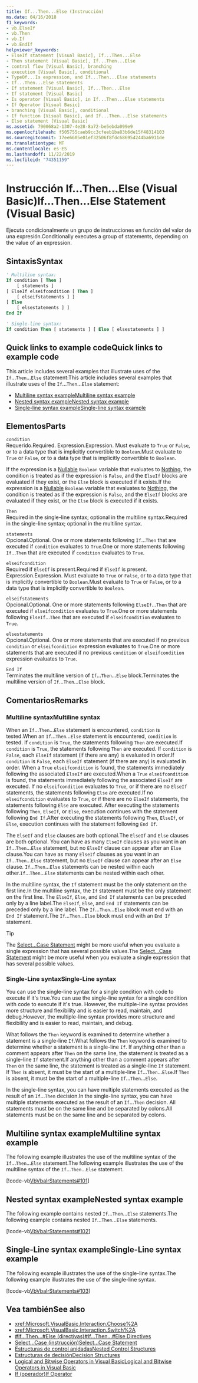 ```yaml
---
title: If...Then...Else (Instrucción)
ms.date: 04/16/2018
f1_keywords:
- vb.ElseIf
- vb.Then
- vb.If
- vb.EndIf
helpviewer_keywords:
- ElseIf statement [Visual Basic], If...Then...Else
- Then statement [Visual Basic], If...Then...Else
- control flow [Visual Basic], branching
- execution [Visual Basic], conditional
- TypeOf...Is expression, and If...Then...Else statements
- If...Then...Else statements
- If statement [Visual Basic], If...Then...Else
- If statement [Visual Basic]
- Is operator [Visual Basic], in If...Then...Else statements
- If Operator [Visual Basic]
- branching [Visual Basic], conditional
- If function [Visual Basic], and If...Then...Else statements
- Else statement [Visual Basic]
ms.assetid: 790068a2-1307-4e28-8a72-be5ebda099e9
ms.openlocfilehash: f505755caeb9cc3cfeeb1ba83b6de15f48314103
ms.sourcegitcommit: 17ee6605e01ef32506f8fdc686954244ba6911de
ms.translationtype: MT
ms.contentlocale: es-ES
ms.lasthandoff: 11/22/2019
ms.locfileid: "74351159"
---
```

# <a name="ifthenelse-statement-visual-basic"></a><span data-ttu-id="0d5df-102">Instrucción If...Then...Else (Visual Basic)</span><span class="sxs-lookup"><span data-stu-id="0d5df-102">If...Then...Else Statement (Visual Basic)</span></span>

<span data-ttu-id="0d5df-103">Ejecuta condicionalmente un grupo de instrucciones en función del valor de una expresión.</span><span class="sxs-lookup"><span data-stu-id="0d5df-103">Conditionally executes a group of statements, depending on the value of an expression.</span></span>

## <a name="syntax"></a><span data-ttu-id="0d5df-104">Sintaxis</span><span class="sxs-lookup"><span data-stu-id="0d5df-104">Syntax</span></span>

```vb
' Multiline syntax:
If condition [ Then ]
    [ statements ]
[ ElseIf elseifcondition [ Then ]
    [ elseifstatements ] ]
[ Else
    [ elsestatements ] ]
End If

' Single-line syntax:
If condition Then [ statements ] [ Else [ elsestatements ] ]
```

## <a name="quick-links-to-example-code"></a><span data-ttu-id="0d5df-105">Quick links to example code</span><span class="sxs-lookup"><span data-stu-id="0d5df-105">Quick links to example code</span></span>

<span data-ttu-id="0d5df-106">This article includes several examples that illustrate uses of the `If`...`Then`...`Else` statement:</span><span class="sxs-lookup"><span data-stu-id="0d5df-106">This article includes several examples that illustrate uses of the `If`...`Then`...`Else` statement:</span></span>

- [<span data-ttu-id="0d5df-107">Multiline syntax example</span><span class="sxs-lookup"><span data-stu-id="0d5df-107">Multiline syntax example</span></span>](#multi-line)
- [<span data-ttu-id="0d5df-108">Nested syntax example</span><span class="sxs-lookup"><span data-stu-id="0d5df-108">Nested syntax example</span></span>](#nested)
- [<span data-ttu-id="0d5df-109">Single-line syntax example</span><span class="sxs-lookup"><span data-stu-id="0d5df-109">Single-line syntax example</span></span>](#single-line)

## <a name="parts"></a><span data-ttu-id="0d5df-110">Elementos</span><span class="sxs-lookup"><span data-stu-id="0d5df-110">Parts</span></span>

`condition` \
<span data-ttu-id="0d5df-111">Requerido.</span><span class="sxs-lookup"><span data-stu-id="0d5df-111">Required.</span></span> <span data-ttu-id="0d5df-112">Expression.</span><span class="sxs-lookup"><span data-stu-id="0d5df-112">Expression.</span></span> <span data-ttu-id="0d5df-113">Must evaluate to `True` or `False`, or to a data type that is implicitly convertible to `Boolean`.</span><span class="sxs-lookup"><span data-stu-id="0d5df-113">Must evaluate to `True` or `False`, or to a data type that is implicitly convertible to `Boolean`.</span></span>

<span data-ttu-id="0d5df-114">If the expression is a [Nullable](../../../visual-basic/programming-guide/language-features/data-types/nullable-value-types.md) `Boolean` variable that evaluates to [Nothing](../../../visual-basic/language-reference/nothing.md), the condition is treated as if the expression is `False`, and the `ElseIf` blocks are evaluated if they exist, or the `Else` block is executed if it exists.</span><span class="sxs-lookup"><span data-stu-id="0d5df-114">If the expression is a [Nullable](../../../visual-basic/programming-guide/language-features/data-types/nullable-value-types.md) `Boolean` variable that evaluates to [Nothing](../../../visual-basic/language-reference/nothing.md), the condition is treated as if the expression is `False`, and the `ElseIf` blocks are evaluated if they exist, or the `Else` block is executed if it exists.</span></span>

`Then` \
<span data-ttu-id="0d5df-115">Required in the single-line syntax; optional in the multiline syntax.</span><span class="sxs-lookup"><span data-stu-id="0d5df-115">Required in the single-line syntax; optional in the multiline syntax.</span></span>

`statements` \
<span data-ttu-id="0d5df-116">Opcional.</span><span class="sxs-lookup"><span data-stu-id="0d5df-116">Optional.</span></span> <span data-ttu-id="0d5df-117">One or more statements following `If`...`Then` that are executed if `condition` evaluates to `True`.</span><span class="sxs-lookup"><span data-stu-id="0d5df-117">One or more statements following `If`...`Then` that are executed if `condition` evaluates to `True`.</span></span>

`elseifcondition` \
<span data-ttu-id="0d5df-118">Required if `ElseIf` is present.</span><span class="sxs-lookup"><span data-stu-id="0d5df-118">Required if `ElseIf` is present.</span></span> <span data-ttu-id="0d5df-119">Expression.</span><span class="sxs-lookup"><span data-stu-id="0d5df-119">Expression.</span></span> <span data-ttu-id="0d5df-120">Must evaluate to `True` or `False`, or to a data type that is implicitly convertible to `Boolean`.</span><span class="sxs-lookup"><span data-stu-id="0d5df-120">Must evaluate to `True` or `False`, or to a data type that is implicitly convertible to `Boolean`.</span></span>

`elseifstatements` \
<span data-ttu-id="0d5df-121">Opcional.</span><span class="sxs-lookup"><span data-stu-id="0d5df-121">Optional.</span></span> <span data-ttu-id="0d5df-122">One or more statements following `ElseIf`...`Then` that are executed if `elseifcondition` evaluates to `True`.</span><span class="sxs-lookup"><span data-stu-id="0d5df-122">One or more statements following `ElseIf`...`Then` that are executed if `elseifcondition` evaluates to `True`.</span></span>

`elsestatements` \
<span data-ttu-id="0d5df-123">Opcional.</span><span class="sxs-lookup"><span data-stu-id="0d5df-123">Optional.</span></span> <span data-ttu-id="0d5df-124">One or more statements that are executed if no previous `condition` or `elseifcondition` expression evaluates to `True`.</span><span class="sxs-lookup"><span data-stu-id="0d5df-124">One or more statements that are executed if no previous `condition` or `elseifcondition` expression evaluates to `True`.</span></span>

`End If` \
<span data-ttu-id="0d5df-125">Terminates the multiline version of `If`...`Then`...`Else` block.</span><span class="sxs-lookup"><span data-stu-id="0d5df-125">Terminates the multiline version of `If`...`Then`...`Else` block.</span></span>

## <a name="remarks"></a><span data-ttu-id="0d5df-126">Comentarios</span><span class="sxs-lookup"><span data-stu-id="0d5df-126">Remarks</span></span>

### <a name="multiline-syntax"></a><span data-ttu-id="0d5df-127">Multiline syntax</span><span class="sxs-lookup"><span data-stu-id="0d5df-127">Multiline syntax</span></span>

<span data-ttu-id="0d5df-128">When an `If`...`Then`...`Else` statement is encountered, `condition` is tested.</span><span class="sxs-lookup"><span data-stu-id="0d5df-128">When an `If`...`Then`...`Else` statement is encountered, `condition` is tested.</span></span> <span data-ttu-id="0d5df-129">If `condition` is `True`, the statements following `Then` are executed.</span><span class="sxs-lookup"><span data-stu-id="0d5df-129">If `condition` is `True`, the statements following `Then` are executed.</span></span> <span data-ttu-id="0d5df-130">If `condition` is `False`, each `ElseIf` statement (if there are any) is evaluated in order.</span><span class="sxs-lookup"><span data-stu-id="0d5df-130">If `condition` is `False`, each `ElseIf` statement (if there are any) is evaluated in order.</span></span> <span data-ttu-id="0d5df-131">When a `True` `elseifcondition` is found, the statements immediately following the associated `ElseIf` are executed.</span><span class="sxs-lookup"><span data-stu-id="0d5df-131">When a `True` `elseifcondition` is found, the statements immediately following the associated `ElseIf` are executed.</span></span> <span data-ttu-id="0d5df-132">If no `elseifcondition` evaluates to `True`, or if there are no `ElseIf` statements, the statements following `Else` are executed.</span><span class="sxs-lookup"><span data-stu-id="0d5df-132">If no `elseifcondition` evaluates to `True`, or if there are no `ElseIf` statements, the statements following `Else` are executed.</span></span> <span data-ttu-id="0d5df-133">After executing the statements following `Then`, `ElseIf`, or `Else`, execution continues with the statement following `End If`.</span><span class="sxs-lookup"><span data-stu-id="0d5df-133">After executing the statements following `Then`, `ElseIf`, or `Else`, execution continues with the statement following `End If`.</span></span>

<span data-ttu-id="0d5df-134">The `ElseIf` and `Else` clauses are both optional.</span><span class="sxs-lookup"><span data-stu-id="0d5df-134">The `ElseIf` and `Else` clauses are both optional.</span></span> <span data-ttu-id="0d5df-135">You can have as many `ElseIf` clauses as you want in an `If`...`Then`...`Else` statement, but no `ElseIf` clause can appear after an `Else` clause.</span><span class="sxs-lookup"><span data-stu-id="0d5df-135">You can have as many `ElseIf` clauses as you want in an `If`...`Then`...`Else` statement, but no `ElseIf` clause can appear after an `Else` clause.</span></span> <span data-ttu-id="0d5df-136">`If`...`Then`...`Else` statements can be nested within each other.</span><span class="sxs-lookup"><span data-stu-id="0d5df-136">`If`...`Then`...`Else` statements can be nested within each other.</span></span>

<span data-ttu-id="0d5df-137">In the multiline syntax, the `If` statement must be the only statement on the first line.</span><span class="sxs-lookup"><span data-stu-id="0d5df-137">In the multiline syntax, the `If` statement must be the only statement on the first line.</span></span> <span data-ttu-id="0d5df-138">The `ElseIf`, `Else`, and `End If` statements can be preceded only by a line label.</span><span class="sxs-lookup"><span data-stu-id="0d5df-138">The `ElseIf`, `Else`, and `End If` statements can be preceded only by a line label.</span></span> <span data-ttu-id="0d5df-139">The `If`...`Then`...`Else` block must end with an `End If` statement.</span><span class="sxs-lookup"><span data-stu-id="0d5df-139">The `If`...`Then`...`Else` block must end with an `End If` statement.</span></span>

> [!TIP]
> <span data-ttu-id="0d5df-140">The [Select...Case Statement](../../../visual-basic/language-reference/statements/select-case-statement.md) might be more useful when you evaluate a single expression that has several possible values.</span><span class="sxs-lookup"><span data-stu-id="0d5df-140">The [Select...Case Statement](../../../visual-basic/language-reference/statements/select-case-statement.md) might be more useful when you evaluate a single expression that has several possible values.</span></span>

### <a name="single-line-syntax"></a><span data-ttu-id="0d5df-141">Single-Line syntax</span><span class="sxs-lookup"><span data-stu-id="0d5df-141">Single-Line syntax</span></span>

<span data-ttu-id="0d5df-142">You can use the single-line syntax for a single condition with code to execute if it's true.</span><span class="sxs-lookup"><span data-stu-id="0d5df-142">You can use the single-line syntax for a single condition with code to execute if it's true.</span></span> <span data-ttu-id="0d5df-143">However, the multiple-line syntax provides more structure and flexibility and is easier to read, maintain, and debug.</span><span class="sxs-lookup"><span data-stu-id="0d5df-143">However, the multiple-line syntax provides more structure and flexibility and is easier to read, maintain, and debug.</span></span>

<span data-ttu-id="0d5df-144">What follows the `Then` keyword is examined to determine whether a statement is a single-line `If`.</span><span class="sxs-lookup"><span data-stu-id="0d5df-144">What follows the `Then` keyword is examined to determine whether a statement is a single-line `If`.</span></span> <span data-ttu-id="0d5df-145">If anything other than a comment appears after `Then` on the same line, the statement is treated as a single-line `If` statement.</span><span class="sxs-lookup"><span data-stu-id="0d5df-145">If anything other than a comment appears after `Then` on the same line, the statement is treated as a single-line `If` statement.</span></span> <span data-ttu-id="0d5df-146">If `Then` is absent, it must be the start of a multiple-line `If`...`Then`...`Else`.</span><span class="sxs-lookup"><span data-stu-id="0d5df-146">If `Then` is absent, it must be the start of a multiple-line `If`...`Then`...`Else`.</span></span>

<span data-ttu-id="0d5df-147">In the single-line syntax, you can have multiple statements executed as the result of an `If`...`Then` decision.</span><span class="sxs-lookup"><span data-stu-id="0d5df-147">In the single-line syntax, you can have multiple statements executed as the result of an `If`...`Then` decision.</span></span> <span data-ttu-id="0d5df-148">All statements must be on the same line and be separated by colons.</span><span class="sxs-lookup"><span data-stu-id="0d5df-148">All statements must be on the same line and be separated by colons.</span></span>

## <a name="multiline-syntax-example"></a><span data-ttu-id="0d5df-149">Multiline syntax example</span><span class="sxs-lookup"><span data-stu-id="0d5df-149">Multiline syntax example</span></span>

<a name="multi-line"></a>

<span data-ttu-id="0d5df-150">The following example illustrates the use of the multiline syntax of the `If`...`Then`...`Else` statement.</span><span class="sxs-lookup"><span data-stu-id="0d5df-150">The following example illustrates the use of the multiline syntax of the `If`...`Then`...`Else` statement.</span></span>

[!code-vb[VbVbalrStatements#101](~/samples/snippets/visualbasic/VS_Snippets_VBCSharp/VbVbalrStatements/VB/class6.vb#101)]

## <a name="nested-syntax-example"></a><span data-ttu-id="0d5df-151">Nested syntax example</span><span class="sxs-lookup"><span data-stu-id="0d5df-151">Nested syntax example</span></span>

<a name="nested"></a>

<span data-ttu-id="0d5df-152">The following example contains nested `If`...`Then`...`Else` statements.</span><span class="sxs-lookup"><span data-stu-id="0d5df-152">The following example contains nested `If`...`Then`...`Else` statements.</span></span>

[!code-vb[VbVbalrStatements#102](~/samples/snippets/visualbasic/VS_Snippets_VBCSharp/VbVbalrStatements/VB/class6.vb#102)]

## <a name="single-line-syntax-example"></a><span data-ttu-id="0d5df-153">Single-Line syntax example</span><span class="sxs-lookup"><span data-stu-id="0d5df-153">Single-Line syntax example</span></span>

<a name="single-line"></a> <span data-ttu-id="0d5df-154">The following example illustrates the use of the single-line syntax.</span><span class="sxs-lookup"><span data-stu-id="0d5df-154">The following example illustrates the use of the single-line syntax.</span></span>

[!code-vb[VbVbalrStatements#103](~/samples/snippets/visualbasic/VS_Snippets_VBCSharp/VbVbalrStatements/VB/class6.vb#103)]

## <a name="see-also"></a><span data-ttu-id="0d5df-155">Vea también</span><span class="sxs-lookup"><span data-stu-id="0d5df-155">See also</span></span>

- <xref:Microsoft.VisualBasic.Interaction.Choose%2A>
- <xref:Microsoft.VisualBasic.Interaction.Switch%2A>
- [<span data-ttu-id="0d5df-156">#If...Then...#Else (directivas)</span><span class="sxs-lookup"><span data-stu-id="0d5df-156">#If...Then...#Else Directives</span></span>](../../../visual-basic/language-reference/directives/if-then-else-directives.md)
- [<span data-ttu-id="0d5df-157">Select...Case (instrucción)</span><span class="sxs-lookup"><span data-stu-id="0d5df-157">Select...Case Statement</span></span>](../../../visual-basic/language-reference/statements/select-case-statement.md)
- [<span data-ttu-id="0d5df-158">Estructuras de control anidadas</span><span class="sxs-lookup"><span data-stu-id="0d5df-158">Nested Control Structures</span></span>](../../../visual-basic/programming-guide/language-features/control-flow/nested-control-structures.md)
- [<span data-ttu-id="0d5df-159">Estructuras de decisión</span><span class="sxs-lookup"><span data-stu-id="0d5df-159">Decision Structures</span></span>](../../../visual-basic/programming-guide/language-features/control-flow/decision-structures.md)
- [<span data-ttu-id="0d5df-160">Logical and Bitwise Operators in Visual Basic</span><span class="sxs-lookup"><span data-stu-id="0d5df-160">Logical and Bitwise Operators in Visual Basic</span></span>](../../../visual-basic/programming-guide/language-features/operators-and-expressions/logical-and-bitwise-operators.md)
- [<span data-ttu-id="0d5df-161">If (operador)</span><span class="sxs-lookup"><span data-stu-id="0d5df-161">If Operator</span></span>](../../../visual-basic/language-reference/operators/if-operator.md)

